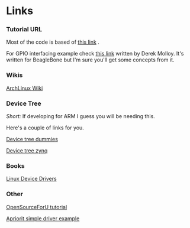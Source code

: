 # Links

### Tutorial URL

Most of the code is based of [this link](http://www.tldp.org/LDP/lkmpg/2.6/html/lkmpg.html#AEN121) .

For GPIO interfacing example check [this link](http://derekmolloy.ie/writing-a-linux-kernel-module-part-1-introduction/) written by Derek Molloy.
It's written for BeagleBone but I'm sure you'll get some concepts from it.

### Wikis

[ArchLinux Wiki](https://wiki.archlinux.org/index.php/Kernel_module)

### Device Tree
_Short:_ If developing for ARM I guess you will be needing this.

Here's a couple of links for you.

[Device tree dummies](https://events.static.linuxfound.org/sites/events/files/slides/petazzoni-device-tree-dummies.pdf)

[Device tree zynq](http://xillybus.com/tutorials/device-tree-zynq-1)



### Books
[Linux Device Drivers](https://lwn.net/Kernel/LDD3/)

### Other
[OpenSourceForU tutorial](https://opensourceforu.com/tag/linux-device-drivers-series/page/2/)

[Apriorit simple driver example](https://www.apriorit.com/dev-blog/195-simple-driver-for-linux-os)
